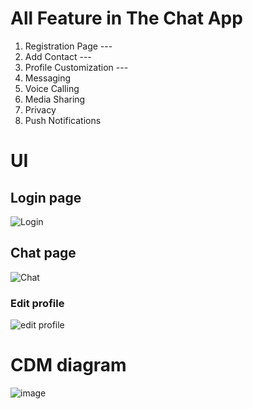 # All Feature in The Chat App

1. Registration Page ---
2. Add Contact ---
3. Profile Customization ---
4. Messaging
5. Voice Calling
6. Media Sharing
7. Privacy
8. Push Notifications

# UI

## Login page

![Login](https://user-images.githubusercontent.com/75214138/135399065-2b4cfb94-3070-404d-9b61-cd49b1d71c29.png)

## Chat page

![Chat](https://user-images.githubusercontent.com/75214138/135398598-f069d717-7b55-4976-9e58-eb5561980421.png)

### Edit profile

![edit profile](https://user-images.githubusercontent.com/75214138/135399203-55f3ba15-fb35-4e58-84b9-dec13b9236eb.png)

# CDM diagram

![image](https://user-images.githubusercontent.com/75214138/136390192-72855f24-1066-442a-adb8-4e1f57131dfd.png)
